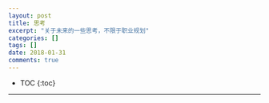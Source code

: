 ```yaml
---
layout: post
title: 思考
excerpt: "关于未来的一些思考，不限于职业规划"
categories: []
tags: []
date: 2018-01-31
comments: true
---
```


* TOC
{:toc}
---


